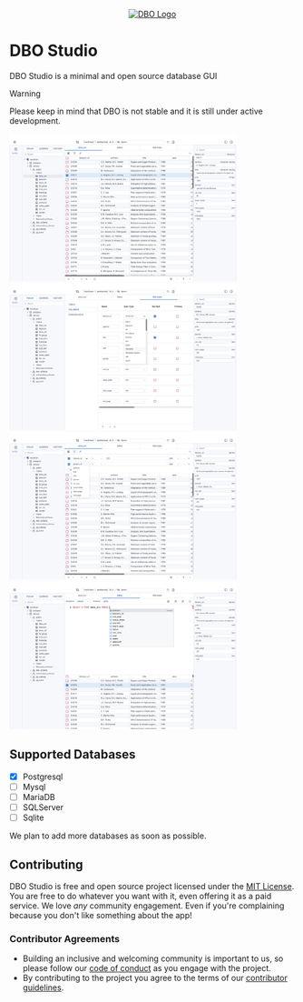 <p align="center">
  <a href="https://github.com/dbo-studio/dbo" target="_blank">
    <img src="https://raw.githubusercontent.com/dbo-studio/dbo/dev/docs/img/logo.svg" width="100" alt="DBO Logo">
  </a>
</p>

# DBO Studio

DBO Studio is a minimal and open source database GUI

> [!WARNING]
> Please keep in mind that DBO is not stable and it is still under active development.

<a href="https://raw.githubusercontent.com/dbo-studio/dbo/master/docs/img/table_view.png">
    <img alt="table view" src="https://raw.githubusercontent.com/dbo-studio/dbo/master/docs/img/table_view.png" width="400"/>
</a>
<a href="https://raw.githubusercontent.com/dbo-studio/dbo/master/docs/img/db_design.png">
    <img alt="table view" src="https://raw.githubusercontent.com/dbo-studio/dbo/master/docs/img/db_design.png" width="400"/>
</a>
<a href="https://raw.githubusercontent.com/dbo-studio/dbo/master/docs/img/query_builder.png">
    <img alt="table view" src="https://raw.githubusercontent.com/dbo-studio/dbo/master/docs/img/query_builder.png" width="400"/>
</a>
<a href="https://raw.githubusercontent.com/dbo-studio/dbo/master/docs/img/query_tab.png">
    <img alt="table view" src="https://raw.githubusercontent.com/dbo-studio/dbo/master/docs/img/query_tab.png" width="400"/>
</a>

## Supported Databases
- [x] Postgresql
- [ ] Mysql
- [ ] MariaDB
- [ ] SQLServer
- [ ] Sqlite

We plan to add more databases as soon as possible.

## Contributing

DBO Studio is free and open source project licensed under the [MIT License](LICENSE.md).
You are free to do whatever you want with it, even offering it as a paid service.
We love _any_ community engagement. Even if you're complaining because you don't like something about the app!

### Contributor Agreements

- Building an inclusive and welcoming community is important to us, so please follow
  our [code of conduct](code_of_conduct.md) as you engage with the project.
- By contributing to the project you agree to the terms of our [contributor guidelines](CONTRIBUTING.md).
